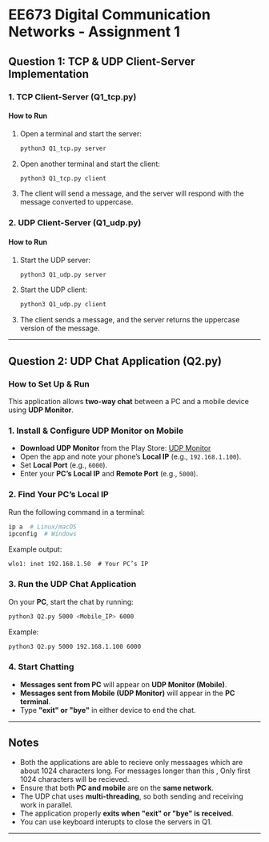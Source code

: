 # EE673 Digital Communication Networks - Assignment 1

<!-- ## Submission Information
- **Course:** EE673 - Digital Communication Networks
- **Assignment:** 1
- **Submitted By:** [Your Name]
- **Roll No:** [Your Roll Number]
- **Submission Date:** [Date]

## Directory Structure
```
.
├── EE673_2025_Assignment_1.pdf  # Assignment PDF
├── Q1_tcp.py                     # TCP Client-Server Implementation
├── Q1_udp.py                     # UDP Client-Server Implementation
├── Q2.py                         # UDP Chat Application
└── README.md                     # This file
```

--- -->

## Question 1: TCP & UDP Client-Server Implementation

### **1. TCP Client-Server (Q1_tcp.py)**
#### **How to Run**
1. Open a terminal and start the server:
   ```bash
   python3 Q1_tcp.py server
   ```
2. Open another terminal and start the client:
   ```bash
   python3 Q1_tcp.py client
   ```
3. The client will send a message, and the server will respond with the message converted to uppercase.

### **2. UDP Client-Server (Q1_udp.py)**
#### **How to Run**
1. Start the UDP server:
   ```bash
   python3 Q1_udp.py server
   ```
2. Start the UDP client:
   ```bash
   python3 Q1_udp.py client
   ```
3. The client sends a message, and the server returns the uppercase version of the message.

---

## Question 2: UDP Chat Application (Q2.py)

### **How to Set Up & Run**
This application allows **two-way chat** between a PC and a mobile device using **UDP Monitor**.

### **1. Install & Configure UDP Monitor on Mobile**
- **Download UDP Monitor** from the Play Store: [UDP Monitor](https://tinyurl.com/udpMonitor)
- Open the app and note your phone’s **Local IP** (e.g., `192.168.1.100`).
- Set **Local Port** (e.g., `6000`).
- Enter your **PC’s Local IP** and **Remote Port** (e.g., `5000`).

### **2. Find Your PC’s Local IP**
Run the following command in a terminal:
```bash
ip a  # Linux/macOS
ipconfig  # Windows
```
Example output:
```
wlo1: inet 192.168.1.50  # Your PC’s IP
```

### **3. Run the UDP Chat Application**
On your **PC**, start the chat by running:
```bash
python3 Q2.py 5000 <Mobile_IP> 6000
```
Example:
```bash
python3 Q2.py 5000 192.168.1.100 6000
```

### **4. Start Chatting**
- **Messages sent from PC** will appear on **UDP Monitor (Mobile)**.
- **Messages sent from Mobile (UDP Monitor)** will appear in the **PC terminal**.
- Type **"exit" or "bye"** in either device to end the chat.

---

## Notes
- Both the applications are able to recieve only messaages which are about 1024 characters long. For messages longer than this , Only first 1024 characters will be recieved.
- Ensure that both **PC and mobile** are on the **same network**.
- The UDP chat uses **multi-threading**, so both sending and receiving work in parallel.
- The application properly **exits when "exit" or "bye" is received**.
- You can use keyboard interupts to close the servers in Q1.

---



